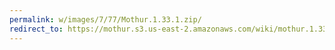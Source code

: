 ```yaml
---
permalink: w/images/7/77/Mothur.1.33.1.zip/
redirect_to: https://mothur.s3.us-east-2.amazonaws.com/wiki/mothur.1.33.1.zip
---
```


